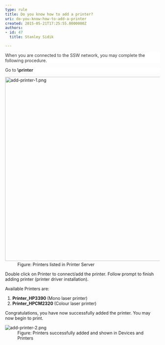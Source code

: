 ```yaml
---
type: rule
title: Do you know how to add a printer?
uri: do-you-know-how-to-add-a-printer
created: 2015-05-21T17:25:55.0000000Z
authors:
- id: 47
  title: Stanley Sidik

---
```




<span class='intro'> <p style="padding&#58;0px;color&#58;#333333;background-color&#58;#ffffff;">​​When you are connected to the SSW network, you may complete the following procedure.</p><p style="padding&#58;0px;color&#58;#333333;background-color&#58;#ffffff;">Go to&#160;<strong style="margin&#58;0px;padding&#58;0px;">\\printer</strong></p> </span>

<dl class="image"><dt>​<img src="/DesignandPresentation/RulestoBetterInterfacesGeneral/PublishingImages/add-printer-1.png" alt="add-printer-1.png" style="width&#58;600px;" /></dt><dd>Figure&#58; Printers listed in Printer Server</dd></dl><p class="p1">Double click on Printer to connect/add the printer. Follow prompt to finish adding printer (printer driver installation).</p><p class="p1">Available Printers are&#58;</p><ol class="ol1"><li class="li1"> 
      <strong>Printer_HP3390 </strong>(Mono laser printer)</li><li class="li1"> 
      <strong>Printer_HPCM2320 </strong>(Colour laser printer)</li></ol><p class="p1">Congratulations, you have now successfully added the printer. You may now begin to print.</p><dl class="image"><dt>​<img src="/DesignandPresentation/RulestoBetterInterfacesGeneral/PublishingImages/add-printer-2.png" alt="add-printer-2.png" /></dt><dd>Figure&#58; Printers successfully added and shown in Devices and Printers</dd></dl>


